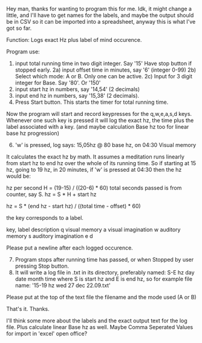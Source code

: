  
Hey man, thanks for wanting to program this for me. Idk, it might change a little, and I'll have to get names for the labels, and maybe the output should be in CSV so it can be imported into a spreadsheet, anyway this is what I've got so far.

Function:
Logs exact Hz plus label of mind occurence.

Program use:
1) input total running time in two digit integer. Say '15' Have stop button if stopped early.
2a) input offset time in minutes, say '6' (integer 0-99)
2b) Select which mode: A or B. Only one can be active.
2c) Input for 3 digit integer for Base. Say '80'. Or '150'
3) input start hz in numbers, say '14,54' (2 decimals)
4) input end hz in numbers, say '15,38' (2 decimals).
5) Press Start button. This starts the timer for total running time.

Now the program will start and record keypresses for the q,w,e,a,s,d keys.
Whenever one such key is pressed it will log the exact hz, the time plus the label associated with a key. (and maybe calculation Base hz too for linear base hz progression)

6) 'w' is pressed, log says: 15,05hz @ 80 base hz, on 04:30 Visual memory 

It calculates the exact hz by math. It assumes a meditation runs linearly from start hz to end hz over the whole of its running time. So if starting at 15 hz, going to 19 hz, in 20 minutes, if 'w' is pressed at 04:30 then the hz would be: 

hz per second H = (19-15) / ((20-6) * 60)
total seconds passed is from counter, say S.
hz = S * H + start hz

hz = S * (end hz - start hz) / ((total time - offset) * 60)



the key corresponds to a label.

key, label description
q visual memory
a visual imagination
w auditory memory
s auditory imagination
e
d

Please put a newline after each logged occurence.

7) Program stops after running time has passed, or when Stopped by user pressing Stop button.
8) It will write a log file in .txt in its directory, preferably named: S-E hz day date month time
where S is start hz and E is end hz, so for example file name: '15-19 hz wed 27 dec 22.09.txt'

Please put at the top of the text file the filename and the mode used (A or B)

That's it. Thanks.

I'll think some more about the labels and the exact output text for the log file. Plus calculate linear Base hz as well. Maybe Comma Seperated Values for import in 'excel' open office?﻿